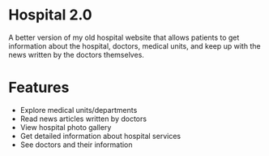 # Hospital 2.0

A better version of my old hospital website that allows patients to get information about the hospital, doctors, medical units, and keep up with the news written by the doctors themselves.

# Features
- Explore medical units/departments  
- Read news articles written by doctors
- View hospital photo gallery
- Get detailed information about hospital services
- See doctors and their information
